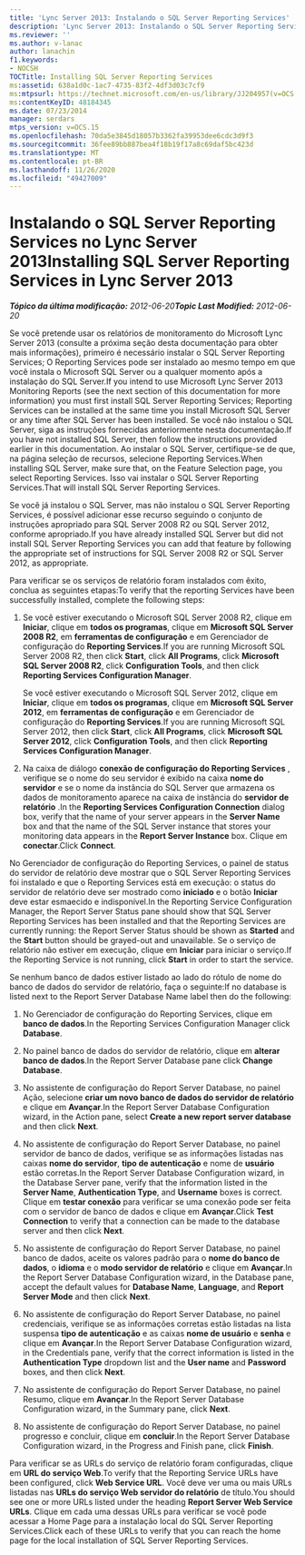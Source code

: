 ```yaml
---
title: 'Lync Server 2013: Instalando o SQL Server Reporting Services'
description: 'Lync Server 2013: Instalando o SQL Server Reporting Services.'
ms.reviewer: ''
ms.author: v-lanac
author: lanachin
f1.keywords:
- NOCSH
TOCTitle: Installing SQL Server Reporting Services
ms:assetid: 638a1d0c-1ac7-4735-83f2-4df3d03c7cf9
ms:mtpsurl: https://technet.microsoft.com/en-us/library/JJ204957(v=OCS.15)
ms:contentKeyID: 48184345
ms.date: 07/23/2014
manager: serdars
mtps_version: v=OCS.15
ms.openlocfilehash: 70da5e3845d18057b3362fa39953dee6cdc3d9f3
ms.sourcegitcommit: 36fee89bb887bea4f18b19f17a8c69daf5bc423d
ms.translationtype: MT
ms.contentlocale: pt-BR
ms.lasthandoff: 11/26/2020
ms.locfileid: "49427009"
---
```

# <a name="installing-sql-server-reporting-services-in-lync-server-2013"></a><span data-ttu-id="13a79-103">Instalando o SQL Server Reporting Services no Lync Server 2013</span><span class="sxs-lookup"><span data-stu-id="13a79-103">Installing SQL Server Reporting Services in Lync Server 2013</span></span>

<div data-xmlns="http://www.w3.org/1999/xhtml">

<div class="topic" data-xmlns="http://www.w3.org/1999/xhtml" data-msxsl="urn:schemas-microsoft-com:xslt" data-cs="https://msdn.microsoft.com/">

<div data-asp="https://msdn2.microsoft.com/asp">



</div>

<div id="mainSection">

<div id="mainBody"><span data-ttu-id="13a79-104">

<span> </span></span><span class="sxs-lookup"><span data-stu-id="13a79-104">

<span> </span></span></span>

<span data-ttu-id="13a79-105">_**Tópico da última modificação:** 2012-06-20_</span><span class="sxs-lookup"><span data-stu-id="13a79-105">_**Topic Last Modified:** 2012-06-20_</span></span>

<span data-ttu-id="13a79-106">Se você pretende usar os relatórios de monitoramento do Microsoft Lync Server 2013 (consulte a próxima seção desta documentação para obter mais informações), primeiro é necessário instalar o SQL Server Reporting Services; O Reporting Services pode ser instalado ao mesmo tempo em que você instala o Microsoft SQL Server ou a qualquer momento após a instalação do SQL Server.</span><span class="sxs-lookup"><span data-stu-id="13a79-106">If you intend to use Microsoft Lync Server 2013 Monitoring Reports (see the next section of this documentation for more information) you must first install SQL Server Reporting Services; Reporting Services can be installed at the same time you install Microsoft SQL Server or any time after SQL Server has been installed.</span></span> <span data-ttu-id="13a79-107">Se você não instalou o SQL Server, siga as instruções fornecidas anteriormente nesta documentação.</span><span class="sxs-lookup"><span data-stu-id="13a79-107">If you have not installed SQL Server, then follow the instructions provided earlier in this documentation.</span></span> <span data-ttu-id="13a79-108">Ao instalar o SQL Server, certifique-se de que, na página seleção de recursos, selecione Reporting Services.</span><span class="sxs-lookup"><span data-stu-id="13a79-108">When installing SQL Server, make sure that, on the Feature Selection page, you select Reporting Services.</span></span> <span data-ttu-id="13a79-109">Isso vai instalar o SQL Server Reporting Services.</span><span class="sxs-lookup"><span data-stu-id="13a79-109">That will install SQL Server Reporting Services.</span></span>

<span data-ttu-id="13a79-110">Se você já instalou o SQL Server, mas não instalou o SQL Server Reporting Services, é possível adicionar esse recurso seguindo o conjunto de instruções apropriado para SQL Server 2008 R2 ou SQL Server 2012, conforme apropriado.</span><span class="sxs-lookup"><span data-stu-id="13a79-110">If you have already installed SQL Server but did not install SQL Server Reporting Services you can add that feature by following the appropriate set of instructions for SQL Server 2008 R2 or SQL Server 2012, as appropriate.</span></span>

<span data-ttu-id="13a79-111">Para verificar se os serviços de relatório foram instalados com êxito, conclua as seguintes etapas:</span><span class="sxs-lookup"><span data-stu-id="13a79-111">To verify that the reporting Services have been successfully installed, complete the following steps:</span></span>

1.  <span data-ttu-id="13a79-112">Se você estiver executando o Microsoft SQL Server 2008 R2, clique em **Iniciar**, clique em **todos os programas**, clique em **Microsoft SQL Server 2008 R2**, em **ferramentas de configuração** e em Gerenciador de configuração do **Reporting Services**.</span><span class="sxs-lookup"><span data-stu-id="13a79-112">If you are running Microsoft SQL Server 2008 R2, then click **Start**, click **All Programs**, click **Microsoft SQL Server 2008 R2**, click **Configuration Tools**, and then click **Reporting Services Configuration Manager**.</span></span>
    
    <span data-ttu-id="13a79-113">Se você estiver executando o Microsoft SQL Server 2012, clique em **Iniciar**, clique em **todos os programas**, clique em **Microsoft SQL Server 2012**, em **ferramentas de configuração** e em Gerenciador de configuração do **Reporting Services**.</span><span class="sxs-lookup"><span data-stu-id="13a79-113">If you are running Microsoft SQL Server 2012, then click **Start**, click **All Programs**, click **Microsoft SQL Server 2012**, click **Configuration Tools**, and then click **Reporting Services Configuration Manager**.</span></span>

2.  <span data-ttu-id="13a79-114">Na caixa de diálogo **conexão de configuração do Reporting Services** , verifique se o nome do seu servidor é exibido na caixa **nome do servidor** e se o nome da instância do SQL Server que armazena os dados de monitoramento aparece na caixa de instância do **servidor de relatório** .</span><span class="sxs-lookup"><span data-stu-id="13a79-114">In the **Reporting Services Configuration Connection** dialog box, verify that the name of your server appears in the **Server Name** box and that the name of the SQL Server instance that stores your monitoring data appears in the **Report Server Instance** box.</span></span> <span data-ttu-id="13a79-115">Clique em **conectar**.</span><span class="sxs-lookup"><span data-stu-id="13a79-115">Click **Connect**.</span></span>

<span data-ttu-id="13a79-116">No Gerenciador de configuração do Reporting Services, o painel de status do servidor de relatório deve mostrar que o SQL Server Reporting Services foi instalado e que o Reporting Services está em execução: o status do servidor de relatório deve ser mostrado como **iniciado** e o botão **Iniciar** deve estar esmaecido e indisponível.</span><span class="sxs-lookup"><span data-stu-id="13a79-116">In the Reporting Service Configuration Manager, the Report Server Status pane should show that SQL Server Reporting Services has been installed and that the Reporting Services are currently running: the Report Server Status should be shown as **Started** and the **Start** button should be grayed-out and unavailable.</span></span> <span data-ttu-id="13a79-117">Se o serviço de relatório não estiver em execução, clique em **Iniciar** para iniciar o serviço.</span><span class="sxs-lookup"><span data-stu-id="13a79-117">If the Reporting Service is not running, click **Start** in order to start the service.</span></span>

<span data-ttu-id="13a79-118">Se nenhum banco de dados estiver listado ao lado do rótulo de nome do banco de dados do servidor de relatório, faça o seguinte:</span><span class="sxs-lookup"><span data-stu-id="13a79-118">If no database is listed next to the Report Server Database Name label then do the following:</span></span>

1.  <span data-ttu-id="13a79-119">No Gerenciador de configuração do Reporting Services, clique em **banco de dados**.</span><span class="sxs-lookup"><span data-stu-id="13a79-119">In the Reporting Services Configuration Manager click **Database**.</span></span>

2.  <span data-ttu-id="13a79-120">No painel banco de dados do servidor de relatório, clique em **alterar banco de dados**.</span><span class="sxs-lookup"><span data-stu-id="13a79-120">In the Report Server Database pane click **Change Database**.</span></span>

3.  <span data-ttu-id="13a79-121">No assistente de configuração do Report Server Database, no painel Ação, selecione **criar um novo banco de dados do servidor de relatório** e clique em **Avançar**.</span><span class="sxs-lookup"><span data-stu-id="13a79-121">In the Report Server Database Configuration wizard, in the Action pane, select **Create a new report server database** and then click **Next**.</span></span>

4.  <span data-ttu-id="13a79-122">No assistente de configuração do Report Server Database, no painel servidor de banco de dados, verifique se as informações listadas nas caixas **nome do servidor**, **tipo de autenticação** e nome de **usuário** estão corretas.</span><span class="sxs-lookup"><span data-stu-id="13a79-122">In the Report Server Database Configuration wizard, in the Database Server pane, verify that the information listed in the **Server Name**, **Authentication Type**, and **Username** boxes is correct.</span></span> <span data-ttu-id="13a79-123">Clique em **testar conexão** para verificar se uma conexão pode ser feita com o servidor de banco de dados e clique em **Avançar**.</span><span class="sxs-lookup"><span data-stu-id="13a79-123">Click **Test Connection** to verify that a connection can be made to the database server and then click **Next**.</span></span>

5.  <span data-ttu-id="13a79-124">No assistente de configuração do Report Server Database, no painel banco de dados, aceite os valores padrão para o **nome do banco de dados**, o **idioma** e o **modo servidor de relatório** e clique em **Avançar**.</span><span class="sxs-lookup"><span data-stu-id="13a79-124">In the Report Server Database Configuration wizard, in the Database pane, accept the default values for **Database Name**, **Language**, and **Report Server Mode** and then click **Next**.</span></span>

6.  <span data-ttu-id="13a79-125">No assistente de configuração do Report Server Database, no painel credenciais, verifique se as informações corretas estão listadas na lista suspensa **tipo de autenticação** e as caixas **nome de usuário** e **senha** e clique em **Avançar**.</span><span class="sxs-lookup"><span data-stu-id="13a79-125">In the Report Server Database Configuration wizard, in the Credentials pane, verify that the correct information is listed in the **Authentication Type** dropdown list and the **User name** and **Password** boxes, and then click **Next**.</span></span>

7.  <span data-ttu-id="13a79-126">No assistente de configuração do Report Server Database, no painel Resumo, clique em **Avançar**.</span><span class="sxs-lookup"><span data-stu-id="13a79-126">In the Report Server Database Configuration wizard, in the Summary pane, click **Next**.</span></span>

8.  <span data-ttu-id="13a79-127">No assistente de configuração do Report Server Database, no painel progresso e concluir, clique em **concluir**.</span><span class="sxs-lookup"><span data-stu-id="13a79-127">In the Report Server Database Configuration wizard, in the Progress and Finish pane, click **Finish**.</span></span>

<span data-ttu-id="13a79-128">Para verificar se as URLs do serviço de relatório foram configuradas, clique em **URL do serviço Web**.</span><span class="sxs-lookup"><span data-stu-id="13a79-128">To verify that the Reporting Service URLs have been configured, click **Web Service URL**.</span></span> <span data-ttu-id="13a79-129">Você deve ver uma ou mais URLs listadas nas **URLs do serviço Web servidor do relatório** de título.</span><span class="sxs-lookup"><span data-stu-id="13a79-129">You should see one or more URLs listed under the heading **Report Server Web Service URLs**.</span></span> <span data-ttu-id="13a79-130">Clique em cada uma dessas URLs para verificar se você pode acessar a Home Page para a instalação local do SQL Server Reporting Services.</span><span class="sxs-lookup"><span data-stu-id="13a79-130">Click each of these URLs to verify that you can reach the home page for the local installation of SQL Server Reporting Services.</span></span>

<span data-ttu-id="13a79-131"></div>

<span> </span>

</div>

</div>

</span><span class="sxs-lookup"><span data-stu-id="13a79-131"></div>

<span> </span>

</div>

</div>

</span></span></div>

